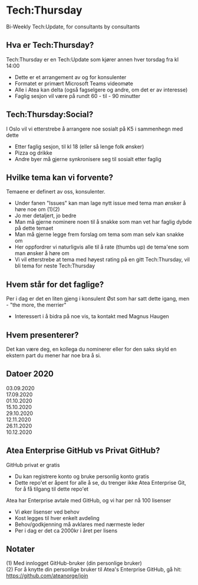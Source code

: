 # Tech:Thursday  
Bi-Weekly Tech:Update, for consultants by consultants  
  
## Hva er Tech:Thursday?  
  
Tech:Thursday er en Tech:Update som kjører annen hver torsdag fra kl 14:00  
*	Dette er et arrangement av og for konsulenter  
*	Formatet er primært Microsoft Teams videomøte  
* Alle i Atea kan delta (også fagselgere og andre, om det er av interesse)  
* Faglig sesjon vil være på rundt 60 - til - 90 minutter  
  
## Tech:Thursday:Social?  
  
I Oslo vil vi etterstrebe å arrangere noe sosialt på K5 i sammenhegn med dette  
* Etter faglig sesjon, til kl 18 (eller så lenge folk ønsker)  
* Pizza og drikke  
* Andre byer må gjerne synkronisere seg til sosialt etter faglig  
  
## Hvilke tema kan vi forvente?  
  
Temaene er definert av oss, konsulenter.  
* Under fanen "Issues" kan man lage nytt issue med tema man ønsker å høre noe om (1)(2)  
* Jo mer detaljert, jo bedre  
* Man må gjerne nominere noen til å snakke som man vet har faglig dybde på dette temaet  
* Man må gjerne legge frem forslag om tema som man selv kan snakke om  
* Her oppfordrer vi naturligvis alle til å rate (thumbs up) de tema'ene som man ønsker å høre om  
* Vi vil etterstrebe at tema med høyest rating på en gitt Tech:Thursday, vil bli tema for neste Tech:Thursday  
  
## Hvem står for det faglige?  
  
Per i dag er det en liten gjeng i konsulent Øst som har satt dette igang, men - "the more, the merrier"  
* Interessert i å bidra på noe vis, ta kontakt med Magnus Haugen  
  
## Hvem presenterer?  
  
Det kan være deg, en kollega du nominerer eller for den saks skyld en ekstern part du mener har noe bra å si.  
  
## Datoer 2020

03.09.2020  
17.09.2020  
01.10.2020  
15.10.2020  
29.10.2020  
12.11.2020  
26.11.2020  
10.12.2020  
  
## Atea Enterprise GitHub vs Privat GitHub?  
  
GitHub privat er gratis    
* Du kan registrere konto og bruke personlig konto gratis  
* Dette repo'et er åpent for alle å se, du trenger ikke Atea Enterprise Git, for å få tilgang til dette repo'et  

Atea har Enterprise avtale med GitHub, og vi har per nå 100 lisenser  
* Vi øker lisenser ved behov  
* Kost legges til hver enkelt avdeling  
* Behov/godkjenning må avklares med nærmeste leder  
* Per i dag er det ca 2000kr i året per lisens  
  
## Notater
  
(1) Med innlogget GitHub-bruker (din personlige bruker)  
(2) For å knytte din personlige bruker til Atea's Enterprise GitHub, gå hit: https://github.com/ateanorge/join  
